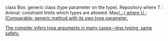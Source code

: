 class Box<T>: generic class (type parameter on the type).
Repository<T> where T : Animal: constraint limits which types are allowed.
Max<U>(...) where U : IComparable<U>: generic method with its own type parameter.

The compiler infers type arguments in many cases—less typing, same safety.